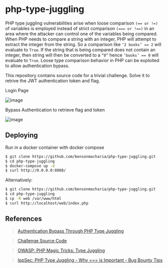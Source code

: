 # php-type-juggling
PHP type juggling vulnerabilities arise when loose comparison `(== or !=)` of variables is employed instead of strict comparison `(=== or !==)` in an area where the attacker can control one of the variables being compared. When PHP needs to compare a string with an integer, PHP will attempt to extract the integer from the string. So a comparison like `‘2 books’ == 2` will evaluate to `True`. If the string that is being compared does not contain an integer, then string will then be converted to a `“0”` hence `‘books’ == 0` will evaluate to `True`. Loose type comparison behavior in PHP can be exploited to allow authentication bypass.

This repository contains source code for a trivial challenge. Solve it to retrive the JWT authentication token and flag.

Login Page

![image](https://user-images.githubusercontent.com/8254755/168451505-a9630527-435a-4c42-b3c1-a914059cc9e4.png)

Bypass Authentication to retrieve flag and token

![image](https://user-images.githubusercontent.com/8254755/168451577-f9843f2c-afab-4599-8103-48341f8d8664.png)


## Deploying
Run in a docker container with docker compose
```sh
$ git clone https://github.com/bensonmacharia/php-type-juggling.git
$ cd php-type-juggling
$ docker-compose up -d
$ curl http://0.0.0.0:8088/
```

Alternatively:
```sh
$ git clone https://github.com/bensonmacharia/php-type-juggling.git
$ cd php-type-juggling
$ cp -R web /var/www/html
$ curl http://localhost/web/index.php
```

## References
> [Authentication Bypass Through PHP Type Juggling](https://bmacharia.com/php-type-juggling/)

> [Challenge Source Code](https://github.com/bensonmacharia/php-type-juggling)

> [OWASP: PHP Magic Tricks: Type Juggling](https://owasp.org/www-pdf-archive/PHPMagicTricks-TypeJuggling.pdf)

> [IppSec: PHP Type Juggling - Why === is Important - Bug Bounty Tips](https://www.youtube.com/watch?v=idC5SAsKhlE)


